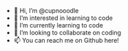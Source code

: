 - 👋 Hi, I’m @cupnooodle
- 👀 I’m interested in learning to code
- 🌱 I’m currently learning to code
- 💞️ I’m looking to collaborate on coding
- 📫 You can reach me on Github here!

<!---
cupnooodle/cupnooodle is a ✨ special ✨ repository because its `README.md` (this file) appears on your GitHub profile.
You can click the Preview link to take a look at your changes.
--->
